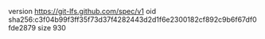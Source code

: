 version https://git-lfs.github.com/spec/v1
oid sha256:c3f04b99f3ff35f73d37f4282443d2d1f6e2300182cf892c9b6f67df0fde2879
size 930
